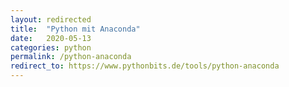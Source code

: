 ```yaml
---
layout: redirected
title:  "Python mit Anaconda"
date:   2020-05-13
categories: python
permalink: /python-anaconda
redirect_to: https://www.pythonbits.de/tools/python-anaconda
---
```

